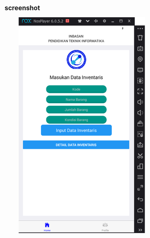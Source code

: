 ## screenshot

<p align="center">
 <img src="https://github.com/balipratiwi/Inventaris-Barangg-Jurusan-INBASAN-/blob/master/app/Untitled.png"/>
 </p>
